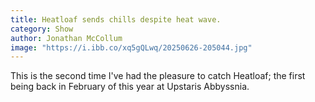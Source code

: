 ```yaml
---
title: Heatloaf sends chills despite heat wave.
category: Show
author: Jonathan McCollum
image: "https://i.ibb.co/xq5gQLwq/20250626-205044.jpg"
---
```


This is the second time I've had the pleasure to catch Heatloaf; the first being back in February of this year at Upstaris Abbyssnia. 
